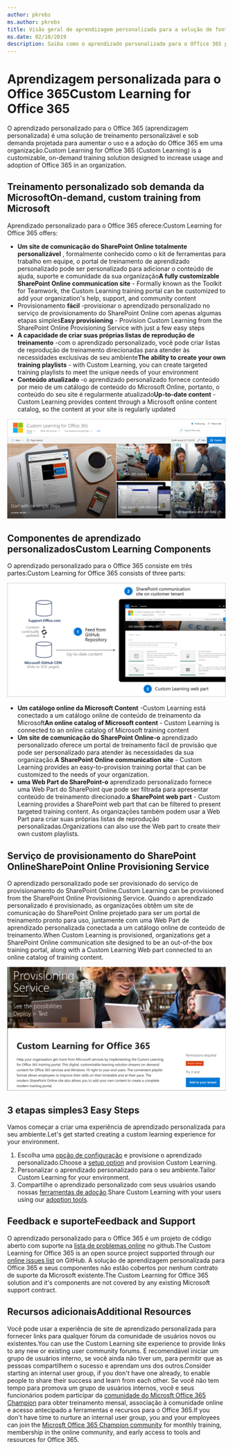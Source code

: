 ```yaml
---
author: pkrebs
ms.author: pkrebs
title: Visão geral de aprendizagem personalizada para a solução de fonte aberta do Office 365
ms.date: 02/10/2019
description: Saiba como o aprendizado personalizado para o Office 365 pode acelerar o uso e a adoção do Office 365 em sua organização. Nossas soluções incluem uma Web Part do SharePoint Online personalizada e um site de treinamento de comunicações do SharePoint Online moderno que é facilmente provisionado para o seu locatário do Office 365.
---
```


# <a name="custom-learning-for-office-365"></a><span data-ttu-id="c3421-104">Aprendizagem personalizada para o Office 365</span><span class="sxs-lookup"><span data-stu-id="c3421-104">Custom Learning for Office 365</span></span>
<span data-ttu-id="c3421-105">O aprendizado personalizado para o Office 365 (aprendizagem personalizada) é uma solução de treinamento personalizável e sob demanda projetada para aumentar o uso e a adoção do Office 365 em uma organização.</span><span class="sxs-lookup"><span data-stu-id="c3421-105">Custom Learning for Office 365 (Custom Learning) is a customizable, on-demand training solution designed to increase usage and adoption of Office 365 in an organization.</span></span> 

## <a name="on-demand-custom-training-from-microsoft"></a><span data-ttu-id="c3421-106">Treinamento personalizado sob demanda da Microsoft</span><span class="sxs-lookup"><span data-stu-id="c3421-106">On-demand, custom training from Microsoft</span></span>

<span data-ttu-id="c3421-107">Aprendizado personalizado para o Office 365 oferece:</span><span class="sxs-lookup"><span data-stu-id="c3421-107">Custom Learning for Office 365 offers:</span></span>

- <span data-ttu-id="c3421-108">**Um site de comunicação do SharePoint Online totalmente personalizável** , formalmente conhecido como o kit de ferramentas para trabalho em equipe, o portal de treinamento de aprendizado personalizado pode ser personalizado para adicionar o conteúdo de ajuda, suporte e comunidade da sua organização</span><span class="sxs-lookup"><span data-stu-id="c3421-108">**A fully customizable SharePoint Online communication site** - Formally known as the Toolkit for Teamwork, the Custom Learning training portal can be customized to add your organization's help, support, and community content</span></span>
- <span data-ttu-id="c3421-109">Provisionamento **fácil** -provisionar o aprendizado personalizado no serviço de provisionamento do SharePoint Online com apenas algumas etapas simples</span><span class="sxs-lookup"><span data-stu-id="c3421-109">**Easy provisioning** - Provision Custom Learning from the SharePoint Online Provisioning Service with just a few easy steps</span></span>
- <span data-ttu-id="c3421-110">**A capacidade de criar suas próprias listas de reprodução de treinamento** -com o aprendizado personalizado, você pode criar listas de reprodução de treinamento direcionadas para atender às necessidades exclusivas de seu ambiente</span><span class="sxs-lookup"><span data-stu-id="c3421-110">**The ability to create your own training playlists** - with Custom Learning, you can create targeted training playlists to meet the unique needs of your environment</span></span>
- <span data-ttu-id="c3421-111">**Conteúdo atualizado** -o aprendizado personalizado fornece conteúdo por meio de um catálogo de conteúdo do Microsoft Online, portanto, o conteúdo do seu site é regularmente atualizado</span><span class="sxs-lookup"><span data-stu-id="c3421-111">**Up-to-date content** - Custom Learning provides content through a Microsoft online content catalog, so the content at your site is regularly updated</span></span>

![CG-Introducing. png](media/cg-introducing.png)

## <a name="custom-learning-components"></a><span data-ttu-id="c3421-113">Componentes de aprendizado personalizados</span><span class="sxs-lookup"><span data-stu-id="c3421-113">Custom Learning Components</span></span>
<span data-ttu-id="c3421-114">O aprendizado personalizado para o Office 365 consiste em três partes:</span><span class="sxs-lookup"><span data-stu-id="c3421-114">Custom Learning for Office 365 consists of three parts:</span></span> 

![CG-howitworks. png](media/cg-howitworks.png)

- <span data-ttu-id="c3421-116">**Um catálogo online da Microsoft Content** -Custom Learning está conectado a um catálogo online de conteúdo de treinamento da Microsoft</span><span class="sxs-lookup"><span data-stu-id="c3421-116">**An online catalog of Microsoft content** - Custom Learning is connected to an online catalog of Microsoft training content</span></span>
- <span data-ttu-id="c3421-117">**Um site de comunicação do SharePoint Online-o** aprendizado personalizado oferece um portal de treinamento fácil de provisão que pode ser personalizado para atender às necessidades da sua organização.</span><span class="sxs-lookup"><span data-stu-id="c3421-117">**A SharePoint Online communication site** - Custom Learning provides an easy-to-provision training portal that can be customized to the needs of your organization.</span></span>
- <span data-ttu-id="c3421-118">**uma Web Part do SharePoint-o** aprendizado personalizado fornece uma Web Part do SharePoint que pode ser filtrada para apresentar conteúdo de treinamento direcionado.</span><span class="sxs-lookup"><span data-stu-id="c3421-118">**a SharePoint web part** - Custom Learning provides a SharePoint web part that can be filtered to present targeted training content.</span></span> <span data-ttu-id="c3421-119">As organizações também podem usar a Web Part para criar suas próprias listas de reprodução personalizadas.</span><span class="sxs-lookup"><span data-stu-id="c3421-119">Organizations can also use the Web part to create their own custom playlists.</span></span>

## <a name="sharepoint-online-provisioning-service"></a><span data-ttu-id="c3421-120">Serviço de provisionamento do SharePoint Online</span><span class="sxs-lookup"><span data-stu-id="c3421-120">SharePoint Online Provisioning Service</span></span> 
<span data-ttu-id="c3421-121">O aprendizado personalizado pode ser provisionado do serviço de provisionamento do SharePoint Online.</span><span class="sxs-lookup"><span data-stu-id="c3421-121">Custom Learning can be provisioned from the SharePoint Online Provisioning Service.</span></span> <span data-ttu-id="c3421-122">Quando o aprendizado personalizado é provisionado, as organizações obtêm um site de comunicação do SharePoint Online projetado para ser um portal de treinamento pronto para uso, juntamente com uma Web Part de aprendizado personalizada conectada a um catálogo online de conteúdo de treinamento.</span><span class="sxs-lookup"><span data-stu-id="c3421-122">When Custom Learning is provisioned, organizations get a SharePoint Online communication site designed to be an out-of-the box training portal, along with a Custom Learning Web part connected to an online catalog of training content.</span></span> 

![CG-Provision. png](media/cg-provision.png)

## <a name="3-easy-steps"></a><span data-ttu-id="c3421-124">3 etapas simples</span><span class="sxs-lookup"><span data-stu-id="c3421-124">3 Easy Steps</span></span>
<span data-ttu-id="c3421-125">Vamos começar a criar uma experiência de aprendizado personalizada para seu ambiente.</span><span class="sxs-lookup"><span data-stu-id="c3421-125">Let's get started creating a custom learning experience for your environment.</span></span>
1. <span data-ttu-id="c3421-126">Escolha uma [opção de configuração](custom_setupoptions.md) e provisione o aprendizado personalizado.</span><span class="sxs-lookup"><span data-stu-id="c3421-126">Choose a [setup option](custom_setupoptions.md) and provision Custom Learning.</span></span>  
2. <span data-ttu-id="c3421-127">Personalizar o aprendizado personalizado para o seu ambiente.</span><span class="sxs-lookup"><span data-stu-id="c3421-127">Tailor Custom Learning for your environment.</span></span>
3. <span data-ttu-id="c3421-128">Compartilhe o aprendizado personalizado com seus usuários usando nossas [ferramentas de adoção](driveadoption.md).</span><span class="sxs-lookup"><span data-stu-id="c3421-128">Share Custom Learning with your users using our [adoption tools](driveadoption.md).</span></span>

## <a name="feedback-and-support"></a><span data-ttu-id="c3421-129">Feedback e suporte</span><span class="sxs-lookup"><span data-stu-id="c3421-129">Feedback and Support</span></span>

<span data-ttu-id="c3421-130">O aprendizado personalizado para o Office 365 é um projeto de código aberto com suporte na [lista de problemas online](https://aka.ms/CustomLearningHelp) no github.</span><span class="sxs-lookup"><span data-stu-id="c3421-130">The Custom Learning for Office 365 is an open source project supported through our [online issues list](https://aka.ms/CustomLearningHelp) on GitHub.</span></span> <span data-ttu-id="c3421-131">A solução de aprendizagem personalizada para Office 365 e seus componentes não estão cobertos por nenhum contrato de suporte da Microsoft existente.</span><span class="sxs-lookup"><span data-stu-id="c3421-131">The Custom Learning for Office 365 solution and it's components are not covered by any existing Microsoft support contract.</span></span>  

## <a name="additional-resources"></a><span data-ttu-id="c3421-132">Recursos adicionais</span><span class="sxs-lookup"><span data-stu-id="c3421-132">Additional Resources</span></span>
<span data-ttu-id="c3421-133">Você pode usar a experiência de site de aprendizado personalizada para fornecer links para qualquer fórum da comunidade de usuários novos ou existentes.</span><span class="sxs-lookup"><span data-stu-id="c3421-133">You can use the Custom Learning site experience to provide links to any new or existing user community forums.</span></span> <span data-ttu-id="c3421-134">É recomendável iniciar um grupo de usuários interno, se você ainda não tiver um, para permitir que as pessoas compartilhem o sucesso e aprendam uns dos outros.</span><span class="sxs-lookup"><span data-stu-id="c3421-134">Consider starting an internal user group, if you don't have one already, to enable people to share their success and learn from each other.</span></span>  <span data-ttu-id="c3421-135">Se você não tem tempo para promova um grupo de usuários internos, você e seus funcionários podem participar da [comunidade do Microsft Office 365 Champion](https://aka.ms/O365Champions) para obter treinamento mensal, associação à comunidade online e acesso antecipado a ferramentas e recursos para o Office 365.</span><span class="sxs-lookup"><span data-stu-id="c3421-135">If you don't have time to nurture an internal user group, you and your employees can join the [Microsft Office 365 Champion community](https://aka.ms/O365Champions) for monthly training, membership in the online community, and early access to tools and resources for Office 365.</span></span>
